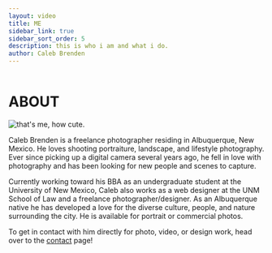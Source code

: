 ```yaml
---
layout: video
title: ME
sidebar_link: true
sidebar_sort_order: 5
description: this is who i am and what i do.
author: Caleb Brenden
---
```


<h1 class="page-title" style="padding-top: 1rem;">ABOUT</h1>

<div id="split-div-wrapper">

<div id="left-div">
<img src="{{ site.baseurl }}/images/caleb.jpg" alt="that's me, how cute.">
</div>

<div id="right-div">
<p>Caleb Brenden is a freelance photographer residing in Albuquerque, New Mexico. He loves shooting portraiture, landscape, and lifestyle photography. Ever since picking up a digital camera several years ago, he fell in love with photography and has been looking for new people and scenes to capture.</p> 
<p>Currently working toward his BBA as an undergraduate student at the University of New Mexico, Caleb also works as a web designer at the UNM School of Law and a freelance photographer/designer. As an Albuquerque native he has developed a love for the diverse culture, people, and nature surrounding the city. He is available for portrait or commercial photos.</p> 
<p>To get in contact with him directly for photo, video, or design work, head over to the <a href="{{site.baseurl}}/contact.html" alt="Contact Page">contact</a> page!</p>
</div>
</div>

